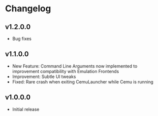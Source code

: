 # Changelog 

## v1.2.0.0
* Bug fixes 

## v1.1.0.0
* New Feature: Command Line Arguments now implemented to improvement compatibility with Emulation Frontends  
* Improvement: Subtle UI tweaks
* Fixed: Rare crash when exiting CemuLauncher while Cemu is running 

## v1.0.0.0
* Initial release 
